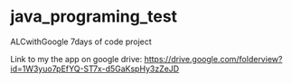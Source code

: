 # java_programing_test
ALCwithGoogle 7days of code project

Link to my the app on google drive: https://drive.google.com/folderview?id=1W3yuo7pEfYQ-ST7x-d5GaKspHy3zZeJD
